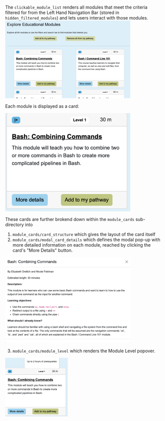 The `clickable_module_list` renders all modules that meet the criteria filtered for from the Left Hand Navigation Bar (stored in `hidden_filtered_modules`) and lets users interact with those modules.
<img src="https://github.com/arcus/module_discovery/blob/main/media/Explore_Modules_Results.png?raw=true" alt="Search results showing matching modules." width="400px"/> 

Each module is displayed as a card:

<img src="https://github.com/arcus/module_discovery/blob/main/media/Module_Card.png?raw=true" alt="A Module Card." width="400px"/> 

These cards are further brokend down within the `module_cards` sub-directory into 
1. `module_cards/card_structure` which gives the layout of the card itself
2. `module_cards/modal_card_details` which defines the modal pop-up with more detailed information on each module, reached by clicking the card's "More Details" button.

<img src="https://github.com/arcus/module_discovery/blob/main/media/Module_More_Details.png?raw=true" alt="More Details pop-up for Bash: Combining Commands Module." width="400px"/> 


3. `module_cards/module_level` which renders the Module Level popover.

<img src="https://github.com/arcus/module_discovery/blob/main/media/Module_Level_Popover.png?raw=true" alt="Level popover shows approximately how many hours of prerequisites the module has." width="200px"/> 
